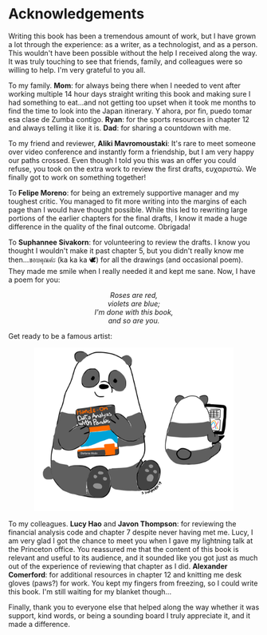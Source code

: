 # Acknowledgements

Writing this book has been a tremendous amount of work, but I have grown a lot through the experience: as a writer, as a technologist, and as a person. This wouldn't have been possible without the help I received along the way. It was truly touching to see that friends, family, and colleagues were so willing to help. I'm very grateful to you all.

To my family. **Mom**: for always being there when I needed to vent after working multiple 14 hour days straight writing this book and making sure I had something to eat...and not getting too upset when it took me months to find the time to look into the Japan itinerary. Y ahora, por fin, puedo tomar esa clase de Zumba contigo. **Ryan**: for the sports resources in chapter 12 and always telling it like it is. **Dad**: for sharing a countdown with me.

To my friend and reviewer, **Aliki Mavromoustaki**: It's rare to meet someone over video conference and instantly form a friendship, but I am very happy our paths crossed. Even though I told you this was an offer you could refuse, you took on the extra work to review the first drafts, ευχαριστώ. We finally got to work on something together!

To **Felipe Moreno**: for being an extremely supportive manager and my toughest critic. You managed to fit more writing into the margins of each page than I would have thought possible. While this led to rewriting large portions of the earlier chapters for the final drafts, I know it made a huge difference in the quality of the final outcome. Obrigada!

To **Suphannee Sivakorn**: for volunteering to review the drafts. I know you thought I wouldn't make it past chapter 5, but you didn't really know me then...ขอบคุณค่ะ (ka ka ka 🕊️) for all the drawings (and occasional poem). They made me smile when I really needed it and kept me sane. Now, I have a poem for you:

<p align='center'>
    <em>
        Roses are red,<br/>
        violets are blue;<br/>
        I'm done with this book,<br/>
        and so are you.
    </em>
</p>

Get ready to be a famous artist:

<p align="center">
    <img src="_img/pandas_drawing.PNG?raw=true" width="400" alt="artist rendition of the book">
</p>

To my colleagues. **Lucy Hao** and **Javon Thompson**: for reviewing the financial analysis code and chapter 7 despite never having met me. Lucy, I am very glad I got the chance to meet you when I gave my lightning talk at the Princeton office. You reassured me that the content of this book is relevant and useful to its audience, and it sounded like you got just as much out of the experience of reviewing that chapter as I did. **Alexander Comerford**: for additional resources in chapter 12 and knitting me desk gloves (paws?) for work. You kept my fingers from freezing, so I could write this book. I'm still waiting for my blanket though...

Finally, thank you to everyone else that helped along the way whether it was support, kind words, or being a sounding board I truly appreciate it, and it made a difference.
